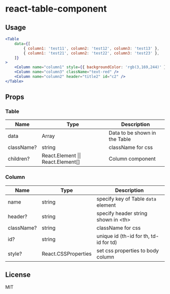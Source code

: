 # react-table-component

## Usage

```jsx
<Table
	data={[
		{ column1: 'test11', column2: 'test12', column3: 'test13' },
		{ column1: 'test21', column2: 'test22', column3: 'test23' },
	]}
>
	<Column name="column1" style={{ backgroundColor: 'rgb(3,169,244)' }} />
	<Column name="column3" className="text-red" />
	<Column name="column2" header="title2" id="c2" />
</Table>
```

## Props

### Table

| Name       | Type                               | Description                   |
| ---------- | ---------------------------------- | ----------------------------- |
| data       | Array                              | Data to be shown in the Table |
| className? | string                             | className for css             |
| children?  | React.Element \|\| React.Element[] | Column component              |

### Column

| Name       | Type                | Description                               |
| ---------- | ------------------- | ----------------------------------------- |
| name       | string              | specify key of Table `data` element       |
| header?    | string              | specify header string shown in &lt;th&gt; |
| className? | string              | className for css                         |
| id?        | string              | unique id (th-id for th, td-id for td)    |
| style?     | React.CSSProperties | set css properties to body column         |

## License

MIT
